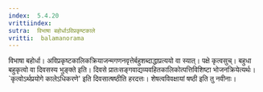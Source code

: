 ```yaml
---
index:  5.4.20
vrittiindex: 
sutra:  विभाषा बहोर्धाऽविप्रकृष्टकाले
vritti:  balamanorama 
---
```


विभाषा बहोर्धा। अविप्रकृष्टकालिकक्रियाजन्मगणनवृत्तेर्बहुशब्दाद्धाप्रत्ययो वा स्यात्। पक्षे कृत्वसुच्। बहुधा बहुकृत्वो वा दिवसस्य भुङ्क्ते इति। दिवसे प्रातःसङ्गवाद्यव्यवहितकालिकोत्पत्तिविशिष्टा भोजनक्रियेत्यर्थः। `कृत्वोऽर्थप्रयोगे कालेऽधिकरणे' इति दिवसात्षष्ठीति हरदत्तः। शेषत्वविवक्षायां षष्ठी इति तु नवीनाः। 

